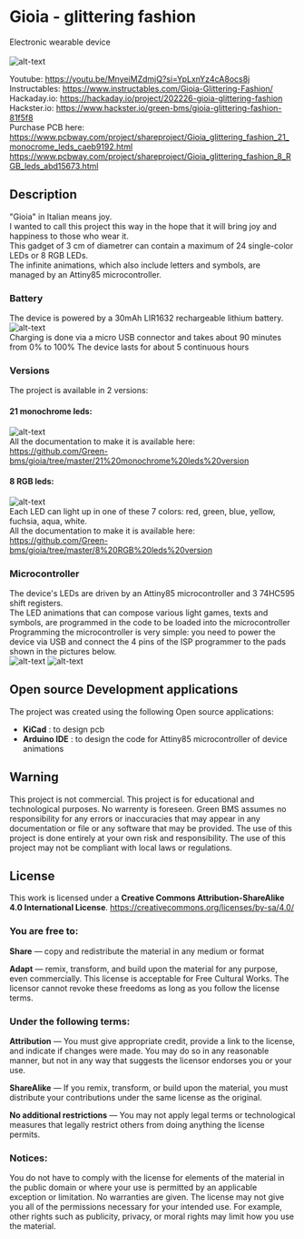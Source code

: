 # Gioia - glittering fashion
Electronic wearable device <br> 
<br> 
![alt-text](https://github.com/Green-bms/gioia/blob/master/Pictures/Gioia_logo.jpg)

Youtube: https://youtu.be/MnyeiMZdmjQ?si=YpLxnYz4cA8ocs8j <br> 
Instructables: https://www.instructables.com/Gioia-Glittering-Fashion/ <br> 
Hackaday.io: https://hackaday.io/project/202226-gioia-glittering-fashion <br> 
Hackster.io: https://www.hackster.io/green-bms/gioia-glittering-fashion-81f5f8 <br> 
Purchase PCB here: <br> 
https://www.pcbway.com/project/shareproject/Gioia_glittering_fashion_21_monocrome_leds_caeb9192.html  <br>
https://www.pcbway.com/project/shareproject/Gioia_glittering_fashion_8_RGB_leds_abd15673.html <br>

## Description
"Gioia" in Italian means joy.<br> 
I wanted to call this project this way in the hope that it will bring joy and happiness to those who wear it.<br> 
This gadget of 3 cm of diametrer can contain a maximum of 24 single-color LEDs or 8 RGB LEDs.<br> 
The infinite animations, which also include letters and symbols, are managed by an Attiny85 microcontroller.<br> 

### Battery
The device is powered by a 30mAh LIR1632 rechargeable lithium battery. <br>
![alt-text](https://github.com/Green-bms/gioia/blob/master/Pictures/usb_charging.png) <br> 
Charging is done via a micro USB connector and takes about 90 minutes from 0% to 100%
The device lasts for about 5 continuous hours

### Versions
The project is available in 2 versions:<br>

#### 21 monochrome leds:<br>
![alt-text](https://github.com/Green-bms/gioia/blob/master/Pictures/21_leds.jpg) <br> 
All the documentation to make it is available here: https://github.com/Green-bms/gioia/tree/master/21%20monochrome%20leds%20version

#### 8 RGB leds:<br>
![alt-text](https://github.com/Green-bms/gioia/blob/master/Pictures/8_rgb_leds.jpg) <br> 
Each LED can light up in one of these 7 colors: red, green, blue, yellow, fuchsia, aqua, white. <br>
All the documentation to make it is available here: https://github.com/Green-bms/gioia/tree/master/8%20RGB%20leds%20version

### Microcontroller
The device's LEDs are driven by an Attiny85 microcontroller and 3 74HC595 shift registers.<br> 
The LED animations that can compose various light games, texts and symbols, are programmed in the code to be loaded into the microcontroller<br> 
Programming the microcontroller is very simple: you need to power the device via USB and connect the 4 pins of the ISP programmer to the pads shown in the pictures below.<br> 
![alt-text](https://github.com/Green-bms/gioia/blob/master/Pictures/programming.png)
![alt-text](https://github.com/Green-bms/gioia/blob/master/Pictures/programming%20pins.png)

## Open source Development applications
The project was created using the following Open source applications:
- **KiCad** : to design pcb
- **Arduino IDE** : to design the code for Attiny85 microcontroller of device animations

## Warning
This project is not commercial. This project is for educational and technological purposes.
No warrenty is foreseen.
Green BMS assumes no responsibility for any errors or inaccuracies that may appear in any documentation or file or any software that may be provided.
The use of this project is done entirely at your own risk and responsibility.
The use of this project may not be compliant with local laws or regulations.

## License

This work is licensed under a **Creative Commons Attribution-ShareAlike 4.0 International License**.
https://creativecommons.org/licenses/by-sa/4.0/

### You are free to:

**Share** — copy and redistribute the material in any medium or format

**Adapt**  — remix, transform, and build upon the material
for any purpose, even commercially.
This license is acceptable for Free Cultural Works.
The licensor cannot revoke these freedoms as long as you follow the license terms.

### Under the following terms:

**Attribution** — You must give appropriate credit, provide a link to the license, and indicate if changes were made. You may do so in any reasonable manner, but not in any way that suggests the licensor endorses you or your use.

**ShareAlike** — If you remix, transform, or build upon the material, you must distribute your contributions under the same license as the original.

**No additional restrictions** — You may not apply legal terms or technological measures that legally restrict others from doing anything the license permits.

### Notices:
You do not have to comply with the license for elements of the material in the public domain or where your use is permitted by an applicable exception or limitation.
No warranties are given. The license may not give you all of the permissions necessary for your intended use. For example, other rights such as publicity, privacy, or moral rights may limit how you use the material.

